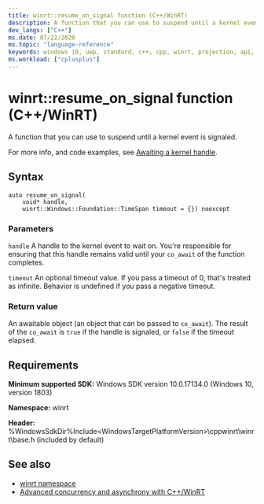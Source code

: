 ```yaml
---
title: winrt::resume_on_signal function (C++/WinRT)
description: A function that you can use to suspend until a kernel event is signaled.
dev_langs: ["C++"]
ms.date: 07/22/2020
ms.topic: "language-reference"
keywords: windows 10, uwp, standard, c++, cpp, winrt, projection, api, reference
ms.workload: ["cplusplus"]
---
```


# winrt::resume_on_signal function (C++/WinRT)

A function that you can use to suspend until a kernel event is signaled.

For more info, and code examples, see [Awaiting a kernel handle](/windows/uwp/cpp-and-winrt-apis/concurrency-2#awaiting-a-kernel-handle).

## Syntax
```cppwinrt
auto resume_on_signal(
    void* handle,
    winrt::Windows::Foundation::TimeSpan timeout = {}) noexcept
```

### Parameters

`handle`
A handle to the kernel event to wait on. You're responsible for ensuring that this handle remains valid until your `co_await` of the function completes.

`timeout`
An optional timeout value. If you pass a timeout of 0, that's treated as infinite. Behavior is undefined if you pass a negative timeout.

### Return value 

An awaitable object (an object that can be passed to `co_await`). The result of the `co_await` is `true` if the handle is signaled, or `false` if the timeout elapsed.

## Requirements
**Minimum supported SDK:** Windows SDK version 10.0.17134.0 (Windows 10, version 1803)

**Namespace:** winrt

**Header:** %WindowsSdkDir%Include\<WindowsTargetPlatformVersion>\cppwinrt\winrt\base.h (included by default)

## See also 
* [winrt namespace](winrt.md)
* [Advanced concurrency and asynchrony with C++/WinRT](/windows/uwp/cpp-and-winrt-apis/concurrency-2)
